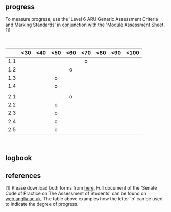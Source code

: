 ## progress

To measure progress, use the 'Level 6 ARU Generic Assessment Criteria and Marking Standards' in conjunction with the 'Module Assessment Sheet'. [1]


<br> 

|   | <30 | <40 | <50 | <60 | <70 | <80 | <90 | <100 |
|---|:-----:|:-----:|:-----:|:-----:|:-----:|:-----:|:-----:|:------:|
| 1.1 |     |     |     |     |  o  |     |     |      |
| 1.2 |     |     |     |  o  |     |     |     |      |
| 1.3 |     |     |  o  |     |     |     |     |      |
| 1.4 |     |     |  o  |     |     |     |     |      |
|     |     |     |     |     |     |     |     |      |
| 2.1 |     |     |     |  o  |     |     |     |      |
| 2.2 |     |     |  o  |     |     |     |     |      |
| 2.3 |     |     |  o  |     |     |     |     |      |
| 2.4 |     |     |  o  |     |     |     |     |      |
| 2.5 |     |     |  o  |     |     |     |     |      |

<br>

## logbook

## references
[1] Please download both forms from [here](https://www.dropbox.com/sh/38rlkbdnx0v2lg3/AACmbnDKFzFj8m0SF2n4kk-Ua?dl=0). Full document of the 'Senate Code of Practice onThe Assessment of Students' can be found on [web.anglia.ac.uk](https://web.anglia.ac.uk/anet/academic/assess/index.phtml). The table above examples how the letter 'o' can be used to indicate the degree of progress. 